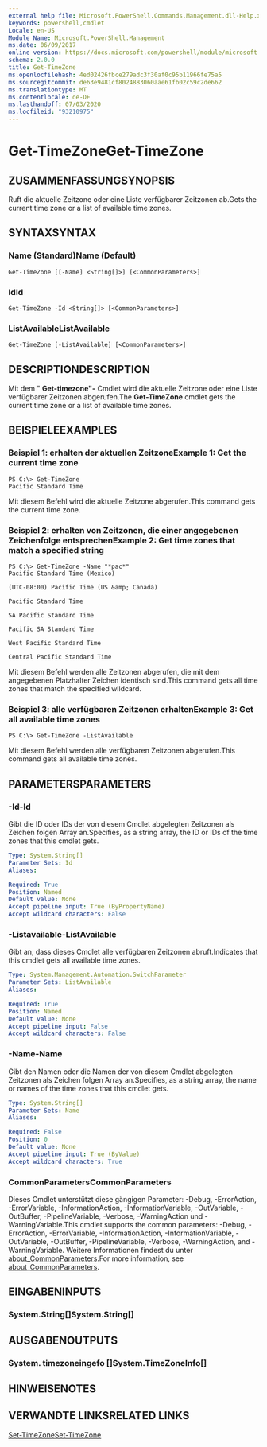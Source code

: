 ```yaml
---
external help file: Microsoft.PowerShell.Commands.Management.dll-Help.xml
keywords: powershell,cmdlet
Locale: en-US
Module Name: Microsoft.PowerShell.Management
ms.date: 06/09/2017
online version: https://docs.microsoft.com/powershell/module/microsoft.powershell.management/get-timezone?view=powershell-7&WT.mc_id=ps-gethelp
schema: 2.0.0
title: Get-TimeZone
ms.openlocfilehash: 4ed02426fbce279adc3f30af0c95b11966fe75a5
ms.sourcegitcommit: de63e9481cf8024883060aae61fb02c59c2de662
ms.translationtype: MT
ms.contentlocale: de-DE
ms.lasthandoff: 07/03/2020
ms.locfileid: "93210975"
---
```

# <span data-ttu-id="2b3f1-103">Get-TimeZone</span><span class="sxs-lookup"><span data-stu-id="2b3f1-103">Get-TimeZone</span></span>

## <span data-ttu-id="2b3f1-104">ZUSAMMENFASSUNG</span><span class="sxs-lookup"><span data-stu-id="2b3f1-104">SYNOPSIS</span></span>
<span data-ttu-id="2b3f1-105">Ruft die aktuelle Zeitzone oder eine Liste verfügbarer Zeitzonen ab.</span><span class="sxs-lookup"><span data-stu-id="2b3f1-105">Gets the current time zone or a list of available time zones.</span></span>

## <span data-ttu-id="2b3f1-106">SYNTAX</span><span class="sxs-lookup"><span data-stu-id="2b3f1-106">SYNTAX</span></span>

### <span data-ttu-id="2b3f1-107">Name (Standard)</span><span class="sxs-lookup"><span data-stu-id="2b3f1-107">Name (Default)</span></span>

```
Get-TimeZone [[-Name] <String[]>] [<CommonParameters>]
```

### <span data-ttu-id="2b3f1-108">Id</span><span class="sxs-lookup"><span data-stu-id="2b3f1-108">Id</span></span>

```
Get-TimeZone -Id <String[]> [<CommonParameters>]
```

### <span data-ttu-id="2b3f1-109">ListAvailable</span><span class="sxs-lookup"><span data-stu-id="2b3f1-109">ListAvailable</span></span>

```
Get-TimeZone [-ListAvailable] [<CommonParameters>]
```

## <span data-ttu-id="2b3f1-110">DESCRIPTION</span><span class="sxs-lookup"><span data-stu-id="2b3f1-110">DESCRIPTION</span></span>

<span data-ttu-id="2b3f1-111">Mit dem " **Get-timezone"-** Cmdlet wird die aktuelle Zeitzone oder eine Liste verfügbarer Zeitzonen abgerufen.</span><span class="sxs-lookup"><span data-stu-id="2b3f1-111">The **Get-TimeZone** cmdlet gets the current time zone or a list of available time zones.</span></span>

## <span data-ttu-id="2b3f1-112">BEISPIELE</span><span class="sxs-lookup"><span data-stu-id="2b3f1-112">EXAMPLES</span></span>

### <span data-ttu-id="2b3f1-113">Beispiel 1: erhalten der aktuellen Zeitzone</span><span class="sxs-lookup"><span data-stu-id="2b3f1-113">Example 1: Get the current time zone</span></span>

```
PS C:\> Get-TimeZone
Pacific Standard Time
```

<span data-ttu-id="2b3f1-114">Mit diesem Befehl wird die aktuelle Zeitzone abgerufen.</span><span class="sxs-lookup"><span data-stu-id="2b3f1-114">This command gets the current time zone.</span></span>

### <span data-ttu-id="2b3f1-115">Beispiel 2: erhalten von Zeitzonen, die einer angegebenen Zeichenfolge entsprechen</span><span class="sxs-lookup"><span data-stu-id="2b3f1-115">Example 2: Get time zones that match a specified string</span></span>

```
PS C:\> Get-TimeZone -Name "*pac*"
Pacific Standard Time (Mexico)

(UTC-08:00) Pacific Time (US &amp; Canada)

Pacific Standard Time

SA Pacific Standard Time

Pacific SA Standard Time

West Pacific Standard Time

Central Pacific Standard Time
```

<span data-ttu-id="2b3f1-116">Mit diesem Befehl werden alle Zeitzonen abgerufen, die mit dem angegebenen Platzhalter Zeichen identisch sind.</span><span class="sxs-lookup"><span data-stu-id="2b3f1-116">This command gets all time zones that match the specified wildcard.</span></span>

### <span data-ttu-id="2b3f1-117">Beispiel 3: alle verfügbaren Zeitzonen erhalten</span><span class="sxs-lookup"><span data-stu-id="2b3f1-117">Example 3: Get all available time zones</span></span>

```
PS C:\> Get-TimeZone -ListAvailable
```

<span data-ttu-id="2b3f1-118">Mit diesem Befehl werden alle verfügbaren Zeitzonen abgerufen.</span><span class="sxs-lookup"><span data-stu-id="2b3f1-118">This command gets all available time zones.</span></span>

## <span data-ttu-id="2b3f1-119">PARAMETERS</span><span class="sxs-lookup"><span data-stu-id="2b3f1-119">PARAMETERS</span></span>

### <span data-ttu-id="2b3f1-120">-Id</span><span class="sxs-lookup"><span data-stu-id="2b3f1-120">-Id</span></span>

<span data-ttu-id="2b3f1-121">Gibt die ID oder IDs der von diesem Cmdlet abgelegten Zeitzonen als Zeichen folgen Array an.</span><span class="sxs-lookup"><span data-stu-id="2b3f1-121">Specifies, as a string array, the ID or IDs of the time zones that this cmdlet gets.</span></span>

```yaml
Type: System.String[]
Parameter Sets: Id
Aliases:

Required: True
Position: Named
Default value: None
Accept pipeline input: True (ByPropertyName)
Accept wildcard characters: False
```

### <span data-ttu-id="2b3f1-122">-Listavailable</span><span class="sxs-lookup"><span data-stu-id="2b3f1-122">-ListAvailable</span></span>

<span data-ttu-id="2b3f1-123">Gibt an, dass dieses Cmdlet alle verfügbaren Zeitzonen abruft.</span><span class="sxs-lookup"><span data-stu-id="2b3f1-123">Indicates that this cmdlet gets all available time zones.</span></span>

```yaml
Type: System.Management.Automation.SwitchParameter
Parameter Sets: ListAvailable
Aliases:

Required: True
Position: Named
Default value: None
Accept pipeline input: False
Accept wildcard characters: False
```

### <span data-ttu-id="2b3f1-124">-Name</span><span class="sxs-lookup"><span data-stu-id="2b3f1-124">-Name</span></span>

<span data-ttu-id="2b3f1-125">Gibt den Namen oder die Namen der von diesem Cmdlet abgelegten Zeitzonen als Zeichen folgen Array an.</span><span class="sxs-lookup"><span data-stu-id="2b3f1-125">Specifies, as a string array, the name or names of the time zones that this cmdlet gets.</span></span>

```yaml
Type: System.String[]
Parameter Sets: Name
Aliases:

Required: False
Position: 0
Default value: None
Accept pipeline input: True (ByValue)
Accept wildcard characters: True
```

### <span data-ttu-id="2b3f1-126">CommonParameters</span><span class="sxs-lookup"><span data-stu-id="2b3f1-126">CommonParameters</span></span>

<span data-ttu-id="2b3f1-127">Dieses Cmdlet unterstützt diese gängigen Parameter: -Debug, -ErrorAction, -ErrorVariable, -InformationAction, -InformationVariable, -OutVariable, -OutBuffer, -PipelineVariable, -Verbose, -WarningAction und -WarningVariable.</span><span class="sxs-lookup"><span data-stu-id="2b3f1-127">This cmdlet supports the common parameters: -Debug, -ErrorAction, -ErrorVariable, -InformationAction, -InformationVariable, -OutVariable, -OutBuffer, -PipelineVariable, -Verbose, -WarningAction, and -WarningVariable.</span></span> <span data-ttu-id="2b3f1-128">Weitere Informationen findest du unter [about_CommonParameters](https://go.microsoft.com/fwlink/?LinkID=113216).</span><span class="sxs-lookup"><span data-stu-id="2b3f1-128">For more information, see [about_CommonParameters](https://go.microsoft.com/fwlink/?LinkID=113216).</span></span>

## <span data-ttu-id="2b3f1-129">EINGABEN</span><span class="sxs-lookup"><span data-stu-id="2b3f1-129">INPUTS</span></span>

### <span data-ttu-id="2b3f1-130">System.String[]</span><span class="sxs-lookup"><span data-stu-id="2b3f1-130">System.String[]</span></span>

## <span data-ttu-id="2b3f1-131">AUSGABEN</span><span class="sxs-lookup"><span data-stu-id="2b3f1-131">OUTPUTS</span></span>

### <span data-ttu-id="2b3f1-132">System. timezoneingefo []</span><span class="sxs-lookup"><span data-stu-id="2b3f1-132">System.TimeZoneInfo[]</span></span>

## <span data-ttu-id="2b3f1-133">HINWEISE</span><span class="sxs-lookup"><span data-stu-id="2b3f1-133">NOTES</span></span>

## <span data-ttu-id="2b3f1-134">VERWANDTE LINKS</span><span class="sxs-lookup"><span data-stu-id="2b3f1-134">RELATED LINKS</span></span>

[<span data-ttu-id="2b3f1-135">Set-TimeZone</span><span class="sxs-lookup"><span data-stu-id="2b3f1-135">Set-TimeZone</span></span>](Set-TimeZone.md)
